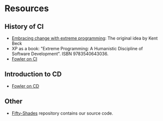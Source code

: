 # Resources

## History of CI

* [Embracing change with extreme programming](http://citeseerx.ist.psu.edu/viewdoc/download?doi=10.1.1.617.9195&rep=rep1&type=pdf): The original idea by Kent Beck
* XP as a book: "Extreme Programming: A Humanistic Discipline of Software Development". ISBN 9783540643036.
* [Fowler on CI](https://martinfowler.com/articles/continuousIntegration.html)

## Introduction to CD

* [Fowler on CD](https://martinfowler.com/bliki/ContinuousDelivery.html)

## Other

* [Fifty-Shades](https://github.com/Zuehlke/fifty-shades/) repository contains our source code.